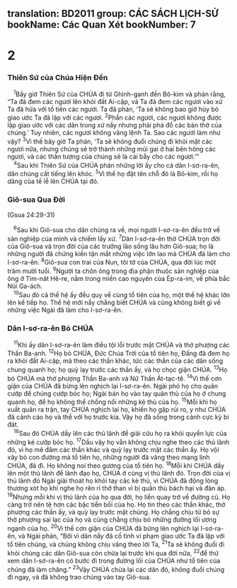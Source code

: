translation: BD2011
group: CÁC SÁCH LỊCH-SỬ
bookName: Các Quan Xét 
bookNumber: 7
-------

<div class="title"><h1>2</h1><h3>Thiên Sứ của Chúa Hiện Ðến</h3></div>
<span class="verse cac_2_1"> <sup>1</sup>Bấy giờ Thiên Sứ của CHÚA đi từ Ghinh-ganh đến Bô-kim và phán rằng, “Ta đã đem các ngươi lên khỏi đất Ai-cập, và Ta đã đem các ngươi vào xứ Ta đã hứa với tổ tiên các ngươi. Ta đã phán, ‘Ta sẽ không bao giờ hủy bỏ giao ước Ta đã lập với các ngươi. </span>
<span class="verse cac_2_2"><sup>2</sup>Phần các ngươi, các ngươi không được lập giao ước với các dân trong xứ nầy nhưng phải phá đổ các bàn thờ của chúng.’ Tuy nhiên, các ngươi không vâng lệnh Ta. Sao các ngươi làm như vậy? </span>
<span class="verse cac_2_3"><sup>3</sup>Vì thế bây giờ Ta phán, ‘Ta sẽ không đuổi chúng đi khỏi mặt các ngươi nữa, nhưng chúng sẽ trở thành những mũi gai ở hai bên hông các ngươi, và các thần tượng của chúng sẽ là cái bẫy cho các ngươi.’”<br/></span>
<span class="verse cac_2_4"> <sup>4</sup>Sau khi Thiên Sứ của CHÚA phán những lời ấy cho cả dân I-sơ-ra-ên, dân chúng cất tiếng lên khóc. </span>
<span class="verse cac_2_5"><sup>5</sup>Vì thế họ đặt tên chỗ đó là Bô-kim, rồi họ dâng của tế lễ lên CHÚA tại đó.<br/></span>
<div class="title"><h3>Giô-sua Qua Ðời</h3><p>(Gsua 24:29-31)</p></div>
<span class="verse cac_2_6"> <sup>6</sup>Sau khi Giô-sua cho dân chúng ra về, mọi người I-sơ-ra-ên đều trở về sản nghiệp của mình và chiếm lấy xứ. </span>
<span class="verse cac_2_7"><sup>7</sup>Dân I-sơ-ra-ên thờ CHÚA trọn đời của Giô-sua và trọn đời của các trưởng lão sống lâu hơn Giô-sua; họ là những người đã chứng kiến tận mắt những việc lớn lao mà CHÚA đã làm cho I-sơ-ra-ên. </span>
<span class="verse cac_2_8"><sup>8</sup>Giô-sua con trai của Nun, tôi tớ của CHÚA, qua đời lúc một trăm mười tuổi. </span>
<span class="verse cac_2_9"><sup>9</sup>Người ta chôn ông trong địa phận thuộc sản nghiệp của ông ở Tim-nát Hê-re, nằm trong miền cao nguyên của Ép-ra-im, về phía bắc Núi Ga-ách.<br/></span>
<span class="verse cac_2_10"> <sup>10</sup>Sau đó cả thế hệ ấy đều quy về cùng tổ tiên của họ, một thế hệ khác lớn lên kế tiếp họ. Thế hệ mới nầy chẳng biết CHÚA và cũng không biết gì về những việc Ngài đã làm cho I-sơ-ra-ên.<br/></span>
<div class="title"><h3>Dân I-sơ-ra-ên Bỏ CHÚA</h3></div>
<span class="verse cac_2_11"> <sup>11</sup>Khi ấy dân I-sơ-ra-ên làm điều tội lỗi trước mặt CHÚA và thờ phượng các Thần Ba-anh. </span>
<span class="verse cac_2_12"><sup>12</sup>Họ bỏ CHÚA, Ðức Chúa Trời của tổ tiên họ, Ðấng đã đem họ ra khỏi đất Ai-cập, mà theo các thần khác, tức các thần của các dân sống chung quanh họ; họ quỳ lạy trước các thần ấy, và họ chọc giận CHÚA. </span>
<span class="verse cac_2_13"><sup>13</sup>Họ bỏ CHÚA mà thờ phượng Thần Ba-anh và Nữ Thần Át-tạc-tê. </span>
<span class="verse cac_2_14"><sup>14</sup>Vì thế cơn giận của CHÚA đã bừng lên nghịch lại I-sơ-ra-ên. Ngài phó họ cho quân cướp để chúng cướp bóc họ; Ngài bán họ vào tay quân thù của họ ở chung quanh họ, để họ không thể chống nổi những kẻ thù của họ. </span>
<span class="verse cac_2_15"><sup>15</sup>Mỗi khi họ xuất quân ra trận, tay CHÚA nghịch lại họ, khiến họ gặp rủi ro, y như CHÚA đã cảnh cáo họ và thề với họ trước kia. Vậy họ đã sống trong cảnh cực kỳ bi đát.<br/></span>
<span class="verse cac_2_16"> <sup>16</sup>Sau đó CHÚA dấy lên các thủ lãnh để giải cứu họ ra khỏi quyền lực của những kẻ cướp bóc họ. </span>
<span class="verse cac_2_17"><sup>17</sup>Dầu vậy họ vẫn không chịu nghe theo các thủ lãnh đó, vì họ mê đắm các thần khác và quỳ lạy trước mặt các thần ấy. Họ vội xây bỏ con đường mà tổ tiên họ, những người đã vâng theo mạng lịnh CHÚA, đã đi. Họ không noi theo gương của tổ tiên họ. </span>
<span class="verse cac_2_18"><sup>18</sup>Mỗi khi CHÚA dấy lên một thủ lãnh để lãnh đạo họ, CHÚA ở cùng vị thủ lãnh đó. Trọn đời của vị thủ lãnh đó Ngài giải thoát họ khỏi tay các kẻ thù, vì CHÚA đã động lòng thương xót họ khi nghe họ rên rỉ thở than vì bị quân thù bách hại và đàn áp. </span>
<span class="verse cac_2_19"><sup>19</sup>Nhưng mỗi khi vị thủ lãnh của họ qua đời, họ liền quay trở về đường cũ. Họ càng trở nên tệ hơn các bậc tiền bối của họ. Họ tin theo các thần khác, thờ phượng các thần ấy, và quỳ lạy trước mặt chúng. Họ chẳng chịu từ bỏ sự thờ phượng sai lạc của họ và cũng chẳng chịu bỏ những đường lối ương ngạnh của họ. </span>
<span class="verse cac_2_20"><sup>20</sup>Vì thế cơn giận của CHÚA đã bừng lên nghịch lại I-sơ-ra-ên, và Ngài phán, “Bởi vì dân nầy đã cố tình vi phạm giao ước Ta đã lập với tổ tiên chúng, và chúng không chịu vâng theo lời Ta, </span>
<span class="verse cac_2_21"><sup>21</sup>Ta sẽ không đuổi đi khỏi chúng các dân Giô-sua còn chừa lại trước khi qua đời nữa, </span>
<span class="verse cac_2_22"><sup>22</sup>để thử xem dân I-sơ-ra-ên có bước đi trong đường lối của CHÚA như tổ tiên của chúng đã làm chăng.” </span>
<span class="verse cac_2_23"><sup>23</sup>Vậy CHÚA chừa lại các dân đó, không đuổi chúng đi ngay, và đã không trao chúng vào tay Giô-sua.<br/></span>
